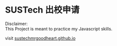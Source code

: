 # SUSTech 出校申请

Disclaimer:  
This Project is meant to practice my Javascript skills.

visit [sustechmrgoodheart.github.io](https://sustechmrgoodheart.github.io)
